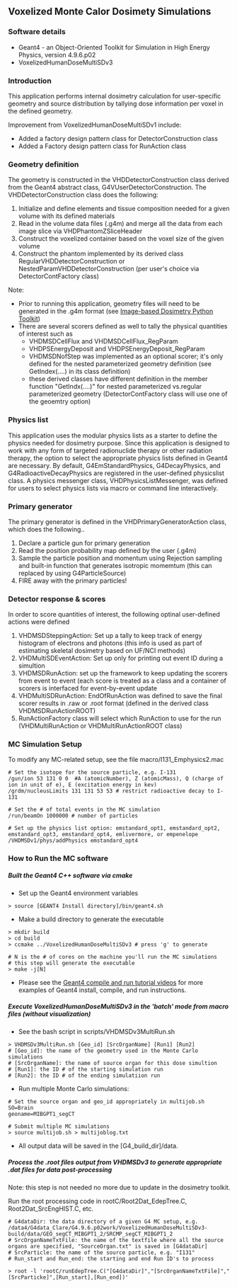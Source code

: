 ## Voxelized Monte Calor Dosimety Simulations

### Software details
- Geant4 - an Object-Oriented Toolkit for Simulation in High Energy Physics, version 4.9.6.p02
- VoxelizedHumanDoseMultiSDv3

### Introduction

This application performs internal dosimetry calculation for user-specific geometry and source distribution by tallying dose information per voxel in the defined geometry.

Improvement from VoxelizedHumanDoseMultiSDv1 include:
- Added a factory design pattern class for DetectorConstruction class 
- Added a Factory design pattern class for RunAction class

### Geometry definition

The geometry is constructed in the VHDDetectorConstruction class derived from the Geant4 abstract class, G4VUserDetectorConstruction. The VHDDetectorConstruction class does the following:

1. Initialize and define elements and tissue composition needed for a given volume with its defined materials
2. Read in the volume data files (.g4m) and merge all the data from each image slice via VHDPhantomZSliceHeader
3. Construct the voxelized container based on the voxel size of the given volume
4. Construct the phantom implemented by its derived class RegularVHDDetectorConstruction or NestedParamVHDDetectorConstruction (per user's choice via DetectorContFactory class)

Note:
- Prior to running this application, geometry files will need to be generated in the .g4m format (see [Image-based Dosimetry Python Toolkit](https://github.com/clarehchao/ImageBasedDosimetryTool))
- There are several scorers defined as well to tally the physical quantities of interest such as
	- VHDMSDCellFlux and VHDMSDCellFlux_RegParam
	- VHDPSEnergyDeposit and VHDPSEnergyDeposit_RegParam
	- VHDMSDNofStep was implemented as an optional scorer; it's only defined for the nested 
         parameterized geometry definition (see GetIndex(....) in its class definition)
	- these derived classes have different definition in the member function "GetIndx(....)" for nested parameterized vs.regular parameterized geometry (DetectorContFactory class will use one of the geoemtry option)

### Physics list

This application uses the modular physics lists as a starter to define the physics needed for dosimetry purpose.  Since this application is designed to work with any form of targeted radionuclide therapy or other radiation therapy, the option to select the appropriate physics lists defined in Geant4 are necessary.  By default, G4EmStandardPhysics, G4DecayPhysics, and G4RadioactiveDecayPhysics are registered in the user-defined physicslist class.  A physics messenger class, VHDPhysicsListMessenger, was defined for users to select physics lists via macro or command line interactively.
 	 
### Primary generator

The primary generator is defined in the VHDPrimaryGeneratorAction class, which does the following..
1. Declare a particle gun for primary generation
2. Read the position probability map defined by the user (.g4m)
3. Sample the particle position and momentum using Rejection sampling and built-in function that generates isotropic momemtum (this can replaced by using G4ParticleSource)
4. FIRE away with the primary particles!

### Detector response & scores

In order to score quantities of interest, the following optinal user-defined actions were defined

1. VHDMSDSteppingAction: Set up a tally to keep track of energy histogram of electrons and photons (this info is used as part of estimating skeletal dosimetry based on UF/NCI methods)
2. VHDMultiSDEventAction: Set up only for printing out event ID during a simultion
3. VHDMSDRunAction: set up the framework to keep updating the scorers from event to event (each score is treated as a class and a container of scorers is interfaced for event-by-event update
4. VHDMultiSDRunAction: EndOfRunAction was defined to save the final scorer results in .raw or .root format (defined in the derived class VHDMSDRunActionROOT)
5. RunActionFactory class will select which RunAction to use for the run (VHDMultiRunAction or VHDMultiRunActionROOT class)
    

### MC Simulation Setup
To modify any MC-related setup, see the file macro/I131_Emphysics2.mac
```
# Set the isotope for the source particle, e.g. I-131
/gun/ion 53 131 0 0  #A (atomicNumber), Z (atomicMass), Q (charge of ion in unit of e), E (excitation energy in kev)
/grdm/nucleusLimits 131 131 53 53 # restrict radioactive decay to I-131

# Set the # of total events in the MC simulation
/run/beamOn 1000000 # number of particles

# Set up the physics list option: emstandard_opt1, emstandard_opt2, emstandard_opt3, emstandard_opt4, emlivermore, or empenelope
/VHDMSDv1/phys/addPhysics emstandard_opt4
```

### How to Run the MC software

##### Built the Geant4 C++ software via cmake

- Set up the Geant4 environment variables
```
> source [GEANT4 Install directory]/bin/geant4.sh
```

- Make a build directory to generate the executable
```
> mkdir build
> cd build
> ccmake ../VoxelizedHumanDoseMultiSDv3 # press 'g' to generate

# N is the # of cores on the machine you'll run the MC simulations
# this step will generate the executable
> make -j[N]
```
- Please see the [Geant4 compile and run tutorial videos](http://geant4.in2p3.fr/spip.php?article84&lang=en) for more examples of Geant4 install, compile, and run instructions. 

##### Execute VoxelizedHumanDoseMultiSDv3  in the 'batch' mode from macro files (without visualization)

- See the bash script in scripts/VHDMSDv3MultiRun.sh 
```
> VHDMSDv3MultiRun.sh [Geo_id] [SrcOrganName] [Run1] [Run2]
# [Geo_id]: the name of the geometry used in the Monte Carlo simulations
# [SrcOrganName]: the name of source organ for this dose simultion
# [Run1]: the ID # of the starting simulation run
# [Run2]: the ID # of the ending simulatiion run
```

- Run multiple Monte Carlo simulations:
```
# Set the source organ and geo_id appropriately in multijob.sh
SO=Brain
geoname=MIBGPT1_segCT

# Submit multiple MC simulations
> source multijob.sh > multijoblog.txt
```

- All output data will be saved in the [G4_build_dir]/data.

##### Process the .root files output from VHDMSDv3 to generate appropriate .dat files for data post-processing

Note: this step is not needed no more due to update in the dosimetry toolkit.

Run the root processing code in rootC/Root2Dat\_EdepTree.C, Root2Dat\_SrcEngHIST.C, etc.
```
# G4dataDir: the data directory of a given G4 MC setup, e.g.  /data4/G4data_Clare/G4.9.6.p02work/VoxelizedHumanDoseMultiSDv3-build/data/GEO_segCT_MIBGPT1_2/SRCMP_segCT_MIBGPT1_2
# SrcOrganNameTxtFile: the name of the textfile where all the source organs are specified, "SourceOrgan.txt" is saved in [G4dataDir]
# SrcParticle: the name of the source particle, e.g. "I131"
# Run_start and Run_end: the starting and end Run ID's to process

> root -l 'rootC/runEdepTree.C("[G4dataDir]","[SrcOrganNameTxtFile]","[SrcParticke]",[Run_start],[Run_end])'
```
